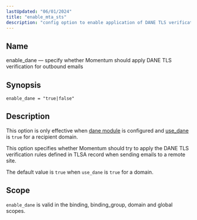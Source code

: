 ```yaml
---
lastUpdated: "06/01/2024"
title: "enable_mta_sts"
description: "config option to enable application of DANE TLS verification for outbound mails"
---
```


<a name="config.enable-dane"></a>
## Name

enable_dane — specify whether Momentum should apply DANE TLS verification for outbound emails

## Synopsis

`enable_dane = "true|false"`

## Description

This option is only effective when [dane module](/momentum/4/modules/dane) is configured and
 [use_dane](/momentum/4/config/mta-sts/use-mta-sts) is `true` for a recipient domain.

This option specifies whether Momentum should try to apply the DANE TLS verification rules defined
 in TLSA record when sending emails to a remote site.

The default value is `true` when `use_dane` is `true` for a domain.


## Scope

`enable_dane` is valid in the binding, binding_group, domain and global scopes.
